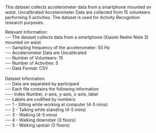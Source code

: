 This dataset collects accelerometer data from a smartphone mounted on waist. Uncalibrated Accelerometer Data are collected from 15 volunteers performing 5 activities. The dataset is used for Activity Recognition research purposes. <br>

Relevant Information:<br>
  --- The dataset collects data from a smartphone (Xiaomi Redmi Note 3) mounted on waist<br>
  --- Sampling frequency of the accelerometer: 50 Hz<br>
  --- Accelerometer Data are Uncalibrated<br>
  --- Number of Volunteers: 15<br>
  --- Number of Activities: 5<br>
  --- Data Format: CSV<br>
<br>
Dataset Information<br>
  --- Data are separated by participant<br>
  --- Each file contains the following information<br>
     ---- Index Number, x-axis, y-axis, z-axis, label <br>
  --- Labels are codified by numbers<br>
     --- 1 - Sitting while working at computer (4-5 mins)<br>
     --- 2 - Talking while standing (4-5 mins)<br>
     --- 3 - Walking (4-5 mins)<br>
     --- 4 - Walking downstair (3 floors)<br>
     --- 5 - Walking upstair (3 floors)<br>

